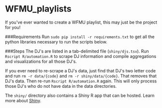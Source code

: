 # WFMU_playlists
If you've ever wanted to create a WFMU playlist, this may just be the project for you!

###Requirements
Run `sudo pip install -r requirements.txt` to get all the python libraries necessary to run the scripts below.


###Steps
The DJ's are listed in a tab-delimited file (`shiny/djs.tsv`). Run `Rscript R/automation.R` to scrape DJ information and compile aggregations and visualizations for all those DJ's.

If you ever need to re-scrape a DJ's data, just find that DJ's two letter code and run `rm -r data/{code}` and `rm -r shiny/data/{code}`. That removes that DJ's data. Then re-run `Rscript R/automation.R` again. This will only process those DJ's who do not have data in the data directories.

The `shiny/` directory also contains a Shiny R app that can be hosted. Learn more about [Shiny](http://shiny.rstudio.com/).

